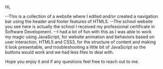 Hi,


--This is a collection of a website where I edited and/or created a navigation bar using the header and footer features of HTML5. 
--The school website you see here is actually the school I received my professional certificate in Software Development.
--I had a lot of fun with this as I was able to work my magic using JavaScript, for website animation and behaviors based on user          interaction, HTML5 and CSS3, for the structure of content and making it look presentable, and troubleshooting a little bit of            JavaScript so the buttons would work and we had less files to deal with. 

Hope you enjoy it and if any questions feel free to reach out to me.


